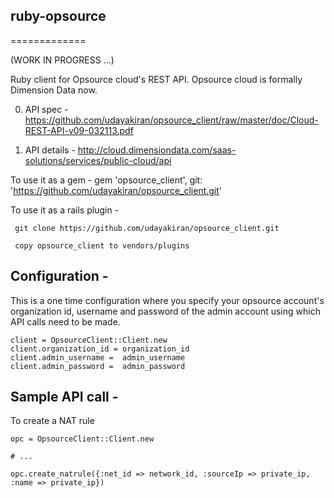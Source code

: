 ## ruby-opsource
=============

(WORK IN PROGRESS ...)

Ruby client for Opsource cloud's REST API. Opsource cloud is formally Dimension Data now.

0. API spec - https://github.com/udayakiran/opsource_client/raw/master/doc/Cloud-REST-API-v09-032113.pdf

0. API details - http://cloud.dimensiondata.com/saas-solutions/services/public-cloud/api

To use it as a gem -
     gem 'opsource_client', git: 'https://github.com/udayakiran/opsource_client.git'

To use it as a rails plugin -

     git clone https://github.com/udayakiran/opsource_client.git

     copy opsource_client to vendors/plugins

## Configuration -

This is a one time configuration where you specify your opsource account's organization id,
username and password of the admin account using which API calls need to be made.

    client = OpsourceClient::Client.new
    client.organization_id = organization_id
    client.admin_username =  admin_username
    client.admin_password =  admin_password
  

## Sample API call -

To create a NAT rule

    opc = OpsourceClient::Client.new

    # ...

    opc.create_natrule({:net_id => network_id, :sourceIp => private_ip, :name => private_ip})


